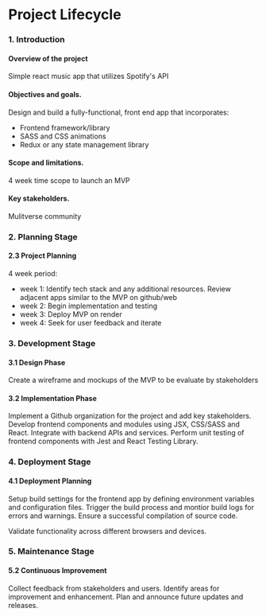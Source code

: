 # Project Lifecycle

### 1. Introduction
#### Overview of the project

Simple react music app that utilizes Spotify's API 

#### Objectives and goals.

Design and build a fully-functional, front end app that incorporates:
  * Frontend framework/library
  * SASS and CSS animations
  * Redux or any state management library

#### Scope and limitations.

4 week time scope to launch an MVP

#### Key stakeholders.

Mulitverse community

### 2. Planning Stage

#### 2.3 Project Planning

4 week period:
  * week 1: Identify tech stack and any additional resources. Review adjacent apps similar to the MVP on github/web
  * week 2: Begin implementation and testing 
  * week 3: Deploy MVP on render
  * week 4: Seek for user feedback and iterate

### 3. Development Stage
#### 3.1 Design Phase
Create a wireframe and mockups of the MVP to be evaluate by stakeholders

#### 3.2 Implementation Phase
Implement a Github organization for the project and add key stakeholders. Develop frontend components and modules using JSX, CSS/SASS and React. Integrate with backend APIs and services. 
Perform unit testing of frontend components with Jest and React Testing Library. 

### 4. Deployment Stage
#### 4.1 Deployment Planning
Setup build settings for the frontend app by defining environment variables and configuration files. Trigger the build process and montior build logs for errors and warnings. Ensure a successful compilation of source code.

Validate functionality across different browsers and devices. 

### 5. Maintenance Stage
#### 5.2 Continuous Improvement
Collect feedback from stakeholders and users. Identify areas for improvement and enhancement. Plan and announce future updates and releases. 
